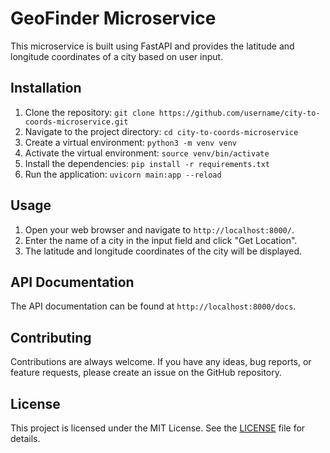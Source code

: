# GeoFinder Microservice

This microservice is built using FastAPI and provides the latitude and longitude coordinates of a city based on user input.

## Installation

1. Clone the repository: `git clone https://github.com/username/city-to-coords-microservice.git`
2. Navigate to the project directory: `cd city-to-coords-microservice`
3. Create a virtual environment: `python3 -m venv venv`
4. Activate the virtual environment: `source venv/bin/activate`
5. Install the dependencies: `pip install -r requirements.txt`
6. Run the application: `uvicorn main:app --reload`

## Usage

1. Open your web browser and navigate to `http://localhost:8000/`.
2. Enter the name of a city in the input field and click "Get Location".
3. The latitude and longitude coordinates of the city will be displayed.

## API Documentation

The API documentation can be found at `http://localhost:8000/docs`.

## Contributing

Contributions are always welcome. If you have any ideas, bug reports, or feature requests, please create an issue on the GitHub repository.

## License

This project is licensed under the MIT License. See the [LICENSE](LICENSE) file for details.
